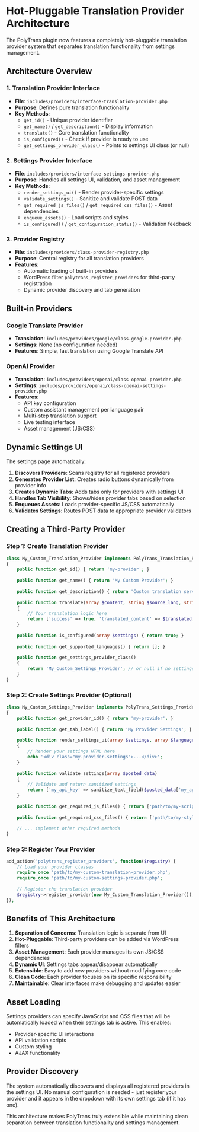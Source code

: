 # Hot-Pluggable Translation Provider Architecture

The PolyTrans plugin now features a completely hot-pluggable translation provider system that separates translation functionality from settings management.

## Architecture Overview

### 1. Translation Provider Interface
- **File**: `includes/providers/interface-translation-provider.php`
- **Purpose**: Defines pure translation functionality
- **Key Methods**:
  - `get_id()` - Unique provider identifier
  - `get_name()` / `get_description()` - Display information
  - `translate()` - Core translation functionality
  - `is_configured()` - Check if provider is ready to use
  - `get_settings_provider_class()` - Points to settings UI class (or null)

### 2. Settings Provider Interface
- **File**: `includes/providers/interface-settings-provider.php`
- **Purpose**: Handles all settings UI, validation, and asset management
- **Key Methods**:
  - `render_settings_ui()` - Render provider-specific settings
  - `validate_settings()` - Sanitize and validate POST data
  - `get_required_js_files()` / `get_required_css_files()` - Asset dependencies
  - `enqueue_assets()` - Load scripts and styles
  - `is_configured()` / `get_configuration_status()` - Validation feedback

### 3. Provider Registry
- **File**: `includes/providers/class-provider-registry.php`
- **Purpose**: Central registry for all translation providers
- **Features**:
  - Automatic loading of built-in providers
  - WordPress filter `polytrans_register_providers` for third-party registration
  - Dynamic provider discovery and tab generation

## Built-in Providers

### Google Translate Provider
- **Translation**: `includes/providers/google/class-google-provider.php`
- **Settings**: None (no configuration needed)
- **Features**: Simple, fast translation using Google Translate API

### OpenAI Provider
- **Translation**: `includes/providers/openai/class-openai-provider.php`
- **Settings**: `includes/providers/openai/class-openai-settings-provider.php`
- **Features**: 
  - API key configuration
  - Custom assistant management per language pair
  - Multi-step translation support
  - Live testing interface
  - Asset management (JS/CSS)

## Dynamic Settings UI

The settings page automatically:

1. **Discovers Providers**: Scans registry for all registered providers
2. **Generates Provider List**: Creates radio buttons dynamically from provider info
3. **Creates Dynamic Tabs**: Adds tabs only for providers with settings UI
4. **Handles Tab Visibility**: Shows/hides provider tabs based on selection
5. **Enqueues Assets**: Loads provider-specific JS/CSS automatically
6. **Validates Settings**: Routes POST data to appropriate provider validators

## Creating a Third-Party Provider

### Step 1: Create Translation Provider

```php
class My_Custom_Translation_Provider implements PolyTrans_Translation_Provider_Interface
{
    public function get_id() { return 'my-provider'; }
    
    public function get_name() { return 'My Custom Provider'; }
    
    public function get_description() { return 'Custom translation service'; }
    
    public function translate(array $content, string $source_lang, string $target_lang, array $settings)
    {
        // Your translation logic here
        return ['success' => true, 'translated_content' => $translated, 'error' => ''];
    }
    
    public function is_configured(array $settings) { return true; }
    
    public function get_supported_languages() { return []; }
    
    public function get_settings_provider_class() 
    { 
        return 'My_Custom_Settings_Provider'; // or null if no settings needed
    }
}
```

### Step 2: Create Settings Provider (Optional)

```php
class My_Custom_Settings_Provider implements PolyTrans_Settings_Provider_Interface
{
    public function get_provider_id() { return 'my-provider'; }
    
    public function get_tab_label() { return 'My Provider Settings'; }
    
    public function render_settings_ui(array $settings, array $languages, array $language_names)
    {
        // Render your settings HTML here
        echo '<div class="my-provider-settings">...</div>';
    }
    
    public function validate_settings(array $posted_data)
    {
        // Validate and return sanitized settings
        return ['my_api_key' => sanitize_text_field($posted_data['my_api_key'] ?? '')];
    }
    
    public function get_required_js_files() { return ['path/to/my-script.js']; }
    
    public function get_required_css_files() { return ['path/to/my-styles.css']; }
    
    // ... implement other required methods
}
```

### Step 3: Register Your Provider

```php
add_action('polytrans_register_providers', function($registry) {
    // Load your provider classes
    require_once 'path/to/my-custom-translation-provider.php';
    require_once 'path/to/my-custom-settings-provider.php';
    
    // Register the translation provider
    $registry->register_provider(new My_Custom_Translation_Provider());
});
```

## Benefits of This Architecture

1. **Separation of Concerns**: Translation logic is separate from UI
2. **Hot-Pluggable**: Third-party providers can be added via WordPress filters
3. **Asset Management**: Each provider manages its own JS/CSS dependencies
4. **Dynamic UI**: Settings tabs appear/disappear automatically
5. **Extensible**: Easy to add new providers without modifying core code
6. **Clean Code**: Each provider focuses on its specific responsibility
7. **Maintainable**: Clear interfaces make debugging and updates easier

## Asset Loading

Settings providers can specify JavaScript and CSS files that will be automatically loaded when their settings tab is active. This enables:

- Provider-specific UI interactions
- API validation scripts
- Custom styling
- AJAX functionality

## Provider Discovery

The system automatically discovers and displays all registered providers in the settings UI. No manual configuration is needed - just register your provider and it appears in the dropdown with its own settings tab (if it has one).

This architecture makes PolyTrans truly extensible while maintaining clean separation between translation functionality and settings management.
